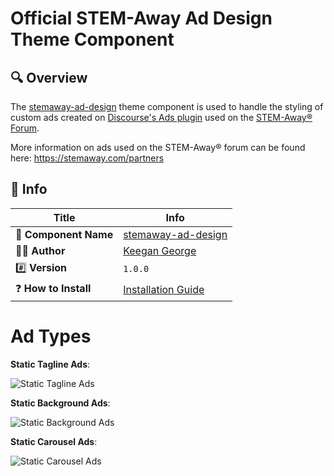 # Official STEM-Away Ad Design Theme Component

## 🔍 Overview

The [stemaway-ad-design](https://github.com/stemaway-repo/stemaway-ad-design) theme component is used to handle the styling of custom ads created on [Discourse's Ads plugin](https://github.com/discourse/discourse-adplugin) used on the [STEM-Away&reg; Forum](https://stemaway.com).

More information on ads used on the STEM-Away&reg; forum can be found here:
https://stemaway.com/partners

## 🔗 Info

| Title                 | Info                                                                                   |
| --------------------- | -------------------------------------------------------------------------------------- |
| 🔌 **Component Name**    | [stemaway-ad-design](https://github.com/stemaway-repo/stemaway-ad-design)      |
| 👨‍🦰 **Author**    | [Keegan George](https://github.com/keegangeorge)      |
| #️⃣ **Version**        | `1.0.0`                                                                                |
| ❓ **How to Install** | [Installation Guide](https://meta.discourse.org/t/how-do-i-install-a-theme-or-theme-component/63682)             |      |

# Ad Types

**Static Tagline Ads**:

![Static Tagline Ads](https://stemaway.com/plugins/spages-plugin/images/ad-center/tagline-mobile.png)

**Static Background Ads**:

![Static Background Ads](https://stemaway.com/plugins/spages-plugin/images/ad-center/background-mobile.png)

**Static Carousel Ads**:

![Static Carousel Ads](https://stemaway.com/plugins/spages-plugin/images/ad-center/carousel-mobile.png)

